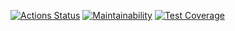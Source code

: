 [![Actions Status](https://github.com/Dmitry996/python-project-50/actions/workflows/hexlet-check.yml/badge.svg)](https://github.com/Dmitry996/python-project-50/actions) 
[![Maintainability](https://api.codeclimate.com/v1/badges/f06188d6369fa4768071/maintainability)](https://codeclimate.com/github/Dmitry996/python-project-50/maintainability) 
[![Test Coverage](https://api.codeclimate.com/v1/badges/f06188d6369fa4768071/test_coverage)](https://codeclimate.com/github/Dmitry996/python-project-50/test_coverage) 
